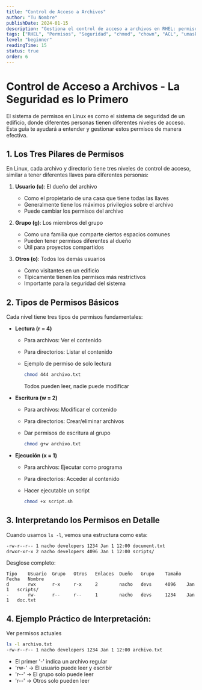 ```yaml
---
title: "Control de Acceso a Archivos"
author: "Tu Nombre"
publishDate: 2024-01-15
description: "Gestiona el control de acceso a archivos en RHEL: permisos básicos y avanzados, umask, ACLs y mejores prácticas de seguridad para proteger tus datos"category: "linux"
tags: ["RHEL", "Permisos", "Seguridad", "chmod", "chown", "ACL", "umask", "Archivos"]
level: "beginner"
readingTime: 15
status: true
order: 6
---
```


# Control de Acceso a Archivos - La Seguridad es lo Primero

El sistema de permisos en Linux es como el sistema de seguridad de un edificio, donde diferentes personas tienen diferentes niveles de acceso. Esta guía te ayudará a entender y gestionar estos permisos de manera efectiva.

## 1. Los Tres Pilares de Permisos

En Linux, cada archivo y directorio tiene tres niveles de control de acceso, similar a tener diferentes llaves para diferentes personas:

1. **Usuario (u)**: El dueño del archivo

    - Como el propietario de una casa que tiene todas las llaves
    - Generalmente tiene los máximos privilegios sobre el archivo
    - Puede cambiar los permisos del archivo

2. **Grupo (g)**: Los miembros del grupo

    - Como una familia que comparte ciertos espacios comunes
    - Pueden tener permisos diferentes al dueño
    - Útil para proyectos compartidos

3. **Otros (o)**: Todos los demás usuarios
    - Como visitantes en un edificio
    - Típicamente tienen los permisos más restrictivos
    - Importante para la seguridad del sistema

## 2. Tipos de Permisos Básicos

Cada nivel tiene tres tipos de permisos fundamentales:

-   **Lectura (r = 4)**

    -   Para archivos: Ver el contenido
    -   Para directorios: Listar el contenido
    -   Ejemplo de permiso de solo lectura

        ```bash
        chmod 444 archivo.txt  
        ```
        Todos pueden leer, nadie puede modificar

-   **Escritura (w = 2)**

    -   Para archivos: Modificar el contenido
    -   Para directorios: Crear/eliminar archivos

    -   Dar permisos de escritura al grupo
        ```bash
        chmod g+w archivo.txt
        ```

-   **Ejecución (x = 1)**
    -   Para archivos: Ejecutar como programa
    -   Para directorios: Acceder al contenido
    -   Hacer ejecutable un script

        ```bash
        chmod +x script.sh
        ```

## 3. Interpretando los Permisos en Detalle

Cuando usamos `ls -l`, vemos una estructura como esta:

```bash
-rw-r--r-- 1 nacho developers 1234 Jan 1 12:00 document.txt
drwxr-xr-x 2 nacho developers 4096 Jan 1 12:00 scripts/
```

Desglose completo:

```
Tipo    Usuario  Grupo   Otros   Enlaces  Dueño   Grupo    Tamaño  Fecha   Nombre
d       rwx      r-x     r-x     2        nacho   devs     4096    Jan 1   scripts/
-       rw-      r--     r--     1        nacho   devs     1234    Jan 1   doc.txt
```

## 4. Ejemplo Práctico de Interpretación:
Ver permisos actuales
```bash
ls -l archivo.txt
-rw-r--r-- 1 nacho developers 1234 Jan 1 12:00 archivo.txt
```

- El primer '-' indica un archivo regular
- 'rw-' → El usuario puede leer y escribir
- 'r--' → El grupo solo puede leer
- 'r--' → Otros solo pueden leer